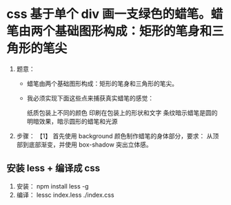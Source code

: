 # css 基于单个 div 画一支绿色的蜡笔。蜡笔由两个基础图形构成：矩形的笔身和三角形的笔尖

1. 题意：

    - 蜡笔由两个基础图形构成：矩形的笔身和三角形的笔尖。
    - 我必须实现下面这些点来捕获真实蜡笔的感觉：

      纸质包装上不同的颜色
      印刷在包装上的形状和文字
      条纹暗示蜡笔是圆的
      明暗效果，暗示圆形的蜡笔和光源

2. 步骤：
   【1】 首先使用 background 颜色制作蜡笔的身体部分，要求： 从顶部到底部渐变，并使用 box-shadow 突出立体感。

## 安装 less + 编译成 css

1. 安装： npm install less -g
2. 编译： lessc index.less ./index.css
